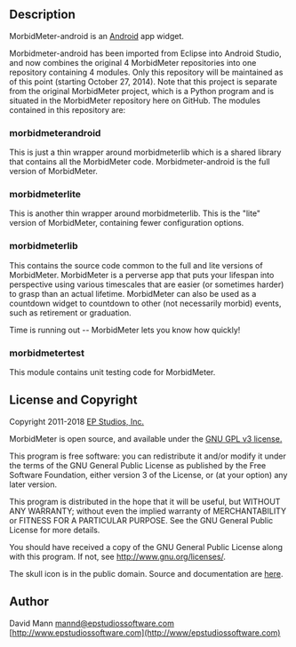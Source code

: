 ## Description
MorbidMeter-android is an [Android](http://www.android.com) app widget.

Morbidmeter-android has been imported from Eclipse into Android Studio, and now combines the original 4 MorbidMeter repositories into one repository containing 4 modules.  Only this repository will be maintained as of this point (starting October 27, 2014).  Note that this project is separate from the original MorbidMeter project, which is a Python program and is situated in the MorbidMeter repository here on GitHub.  The modules contained in this repository are:

### morbidmeterandroid
This is just a thin wrapper around morbidmeterlib
which is a shared library that contains all the MorbidMeter code.
Morbidmeter-android is the full version of MorbidMeter.

### morbidmeterlite
This is another thin wrapper around morbidmeterlib.  This is the "lite" version of MorbidMeter, containing fewer configuration options.

### morbidmeterlib
This contains the source code common to the full and lite versions of MorbidMeter.  MorbidMeter is a perverse app that puts
your lifespan into perspective using various timescales that are
easier (or sometimes harder) to grasp than an actual lifetime.
MorbidMeter can also be used as a countdown widget to countdown
to other (not necessarily morbid) events, such as retirement or
graduation.

Time is running out -- MorbidMeter lets you know how quickly!

### morbidmetertest
This module contains unit testing code for MorbidMeter.

## License and Copyright
Copyright 2011-2018 [EP Studios, Inc.](http://www.epstudiossoftware.com)

MorbidMeter is open source, and available under the 
[GNU GPL v3 license.](//http://www.gnu.org/licenses/gpl.html)

This program is free software: you can redistribute it and/or modify
it under the terms of the GNU General Public License as published by
the Free Software Foundation, either version 3 of the License, or
(at your option) any later version.

This program is distributed in the hope that it will be useful,
but WITHOUT ANY WARRANTY; without even the implied warranty of
MERCHANTABILITY or FITNESS FOR A PARTICULAR PURPOSE.  See the
GNU General Public License for more details.

You should have received a copy of the GNU General Public License
along with this program.  If not, see <http://www.gnu.org/licenses/>.

The skull icon is in the public domain.  Source and documentation are
[here](//http://www.clker.com/clipart-80943.html).

## Author
David Mann
[mannd@epstudiossoftware.com](mailto:mannd@epstudiossoftware.com)  
[http://www.epstudiossoftware.com](http://www/epstudiossoftware.com)   
